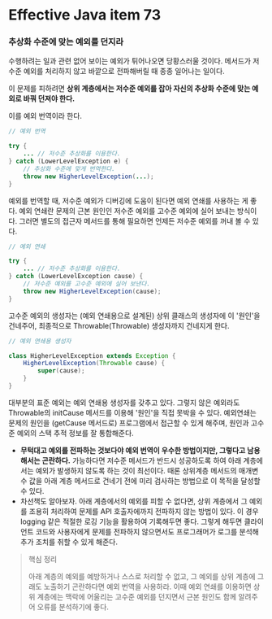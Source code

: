 # Effective Java item 73



### 추상화 수준에 맞는 예외를 던지라



수행하려는 일과 관련 없어 보이는 예외가 튀어나오면 당황스러울 것이다. 메서드가 저수준 예외를 처리하지 않고 바깥으로 전파해버릴 때 종종 일어나는 일이다.



이 문제를 피하려면 **상위 계층에서는 저수준 예외를 잡아 자신의 추상화 수준에 맞는 예외로 바꿔 던져야 한다.**

이를 예외 번역이라 한다.



```java
// 예외 번역

try {
    ... // 저수준 추상화를 이용한다.
} catch (LowerLevelException e) {
    // 추상화 수준에 맞게 번역한다.
    throw new HigherLevelException(...);
}
```



예외를 번역할 때, 저수준 예외가 디버깅에 도움이 된다면 예외 연쇄를 사용하는 게 좋다. 예외 연쇄란 문제의 근본 원인인 저수준 예외를 고수준 예외에 실어 보내는 방식이다. 그러면 별도의 접근자 메서드를 통해 필요하면 언제든 저수준 예외를 꺼내 볼 수 있다.



```java
// 예외 연쇄

try {
    ... // 저수준 추상화를 이용한다.
} catch (LowerLevelException cause) {
    // 저수준 예외를 고수준 예외에 실어 보낸다.
    throw new HigherLevelException(cause);
}
```

고수준 예외의 생성자는 (예외 연쇄용으로 설계된) 상위 클래스의 생성자에 이 '원인'을 건네주어, 최종적으로 Throwable(Throwable) 생성자까지 건네지게 한다.



```java
// 예외 연쇄용 생성자

class HigherLevelException extends Exception {
    HigherLevelException(Throwable cause) {
        super(cause);
    }
}
```

대부분의 표준 예외는 예외 연쇄용 생성자를 갖추고 있다. 그렇지 않은 예외라도 Throwable의 initCause 메서드를 이용해 '원인'을 직접 못박을 수 있다. 예외연쇄는 문제의 원인을 (getCause 메서드로) 프로그램에서 접근할 수 있게 해주며, 원인과 고수준 예외의 스택 추적 정보를 잘 통합해준다.



- **무턱대고 예외를 전파하는 것보다야 예외 번역이 우수한 방법이지만, 그렇다고 남용해서는 곤란하다.** 가능하다면 저수준 메서드가 반드시 성공하도록 하여 아래 계층에서는 예외가 발생하지 않도록 하는 것이 최선이다. 때론 상위계층 메서드의 매개변수 값을 아래 계층 메서드로 건네기 전에 미리 검사하는 방법으로 이 목적을 달성할 수 있다.
- 차선책도 알아보자. 아래 계층에서의 예외를 피할 수 없다면, 상위 계층에서 그 예외를 조용히 처리하여 문제를 API 호출자에까지 전파하지 않는 방법이 있다. 이 경우 logging 같은 적절한 로깅 기능을 활용하여 기록해두면 좋다. 그렇게 해두면 클라이언트 코드와 사용자에게 문제를 전파하지 않으면서도 프로그래머가 로그를 분석해 추가 조치를 취할 수 있게 해준다.



> 핵심 정리
>
> 아래 계층의 예외를 예방하거나 스스로 처리할 수 없고, 그 예외를 상위 계층에 그래도 노출하기 곤란하다면 예외 번역을 사용하라. 이때 예외 연쇄를 이용하면 상위 계층에는 맥락에 어울리는 고수준 예외를 던지면서 근본 원인도 함께 알려주어 오류를 분석하기에 좋다.




